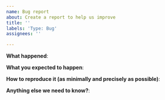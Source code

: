 ```yaml
---
name: Bug report
about: Create a report to help us improve
title: ''
labels: 'Type: Bug'
assignees: ''

---
```


**What happened**:

**What you expected to happen**:

**How to reproduce it (as minimally and precisely as possible)**:

**Anything else we need to know?**:
